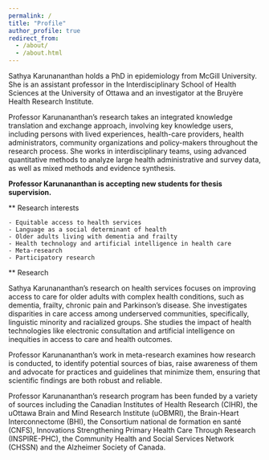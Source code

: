 ```yaml
---
permalink: /
title: "Profile"
author_profile: true
redirect_from: 
  - /about/
  - /about.html
---
```




Sathya Karunananthan holds a PhD in epidemiology from McGill University. She is an assistant professor in the Interdisciplinary School of Health Sciences at the University of Ottawa and an investigator at the Bruyère Health Research Institute.

Professor Karunananthan’s research takes an integrated knowledge translation and exchange approach, involving key knowledge users, including persons with lived experiences, health-care providers, health administrators, community organizations and policy-makers throughout the research process. She works in interdisciplinary teams, using advanced quantitative methods to analyze large health administrative and survey data, as well as mixed methods and evidence synthesis.

**Professor Karunananthan is accepting new students for thesis supervision.**


** Research interests

    - Equitable access to health services
    - Language as a social determinant of health
    - Older adults living with dementia and frailty
    - Health technology and artificial intelligence in health care
    - Meta-research
    - Participatory research

** Research

Sathya Karunananthan’s research on health services focuses on improving access to care for older adults with complex health conditions, such as dementia, frailty, chronic pain and Parkinson’s disease. She investigates disparities in care access among underserved communities, specifically, linguistic minority and racialized groups. She studies the impact of health technologies like electronic consultation and artificial intelligence on inequities in access to care and health outcomes.

Professor Karunananthan’s work in meta-research examines how research is conducted, to identify potential sources of bias, raise awareness of them and advocate for practices and guidelines that minimize them, ensuring that scientific findings are both robust and reliable.

Professor Karunananthan’s  research program has been funded by a variety of sources including the Canadian Institutes of Health Research (CIHR), the uOttawa Brain and Mind Research Institute (uOBMRI), the Brain-Heart Interconnectome (BHI), the Consortium national de formation en santé (CNFS), Innovations Strengthening Primary Health Care Through Research (INSPIRE-PHC), the Community Health and Social Services Network (CHSSN) and the Alzheimer Society of Canada.
